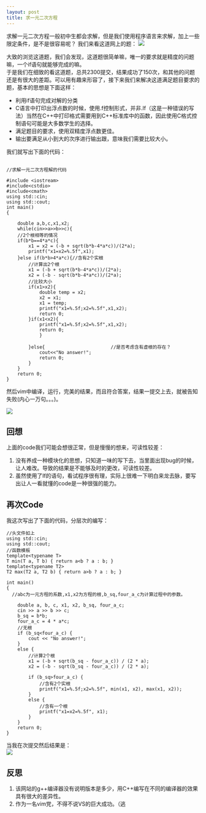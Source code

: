 ```yaml
---
layout: post
title: 求一元二次方程
---
```


求解一元二次方程一般初中生都会求解，但是我们使用程序语言来求解，加上一些限定条件，是不是很容易呢？
我们来看这道网上的题：
![](https://i.imgur.com/vbRF5SG.png)  
  
大致的浏览这道题，我们会发现，这道题很简单嘛，唯一的要求就是精度的问题嘛，一个if语句就能够完成的嘛。  
于是我们在细致的看这道题，总共2300提交，结果成功了150次，和其他的问题还是有很大的差距。可以用有趣来形容了，接下来我们来解决这道满足题目要求的题，基本的思想是下面这样：    
- 利用if语句完成对解的分类  
- C语言中打印出浮点数的时候，使用.f控制形式，并非.lf（这是一种错误的写法）当然在C++中打印格式需要用到C++标准库中的函数，因此使用C格式控制语句可能是大多数学生的选择。  
- 满足题目的要求，使用双精度浮点数更佳。 
- 输出要满足从小到大的次序进行输出跟，意味我们需要比较大小。  
 
我们就写出下面的代码：  
```    

//求解一元二次方程解的代码  

#include <iostream>  
#include<cstdio>
#include<cmath>
using std::cin;  
using std::cout;  
int main()  
{      

    double a,b,c,x1,x2;  
    while(cin>>a>>b>>c){
    //2个根相等的情况
    if(b*b==4*a*c){
        x1 = x2 = (-b + sqrt(b*b-4*a*c))/(2*a);
        printf("x1=x2=%.5f",x1);
    }else if(b*b>4*a*c){//含有2个实根
        //计算出2个根
        x1 = (-b + sqrt(b*b-4*a*c))/(2*a);
        x2 = (-b - sqrt(b*b-4*a*c))/(2*a);
        //比较大小
        if(x1>x2){
            double temp = x2;
            x2 = x1;
            x1 = temp;
            printf("x1=%.5f;x2=%.5f",x1,x2);
            return 0;
        }if(x1<x2){
            printf("x1=%.5f;x2=%.5f",x1,x2);
            return 0;
            }

        }else{                        //是否考虑含有虚根的存在？
            cout<<"No answer!";
            return 0;
        }
    }
    return 0;
}  

```  
    
然后vim中编译，运行，完美的结果，而且符合答案，结果一提交上去，就被告知失败(内心一万句。。。)。  

![](https://i.imgur.com/EQKl5aD.png)  

## 回想  
上面的code我们可能会想很正常，但是慢慢的想来，可读性较差：  
1. 没有养成一种模块化的思想，只知道一味的写下去，当里面出现bug的时候，让人难改。导致的结果是不能够及时的更改，可读性较差。  
2. 虽然使用了If的语句，看试程序很有理，实际上很难一下明白来龙去脉，要写出让人一看就懂的code是一种很强的能力。  
## 再次Code  
我这次写出了下面的代码，分层次的编写：  
  
```  
//头文件如上  
using std::cin;  
using std::cout;  
//函数模板
template<typename T>
T min(T a, T b) { return a<b ? a : b; }  
template<typename T2>
T2 max(T2 a, T2 b) { return a>b ? a : b; }  

int main()  
{	  
  //abc为一元方程的系数,x1,x2为方程的根,b_sq,four_a_c为计算过程中的参数。  

	double a, b, c, x1, x2, b_sq, four_a_c;  
	cin >> a >> b >> c;
	b_sq = b*b;
	four_a_c = 4 * a*c;
	//无根
	if (b_sq<four_a_c) {
		cout << "No answer!";
	}
	else {
		//计算2个根
		x1 = (-b + sqrt(b_sq - four_a_c)) / (2 * a);
		x2 = (-b - sqrt(b_sq - four_a_c)) / (2 * a);

		if (b_sq>four_a_c) {
			//含有2个实根
			printf("x1=%.5f;x2=%.5f", min(x1, x2), max(x1, x2));
		}
		else {
			//含有一个根
			printf("x1=x2=%.5f", x1);
		}
	}
	return 0;
}  
```  
当我在次提交然后结果是：  
![](https://i.imgur.com/hqtNEc2.png)  
## 反思  
1. 该网站的g++编译器没有说明版本是多少，用C++编写在不同的编译器的效果具有很大的差异性。
2. 作为一名vim党，不得不说VS的巨大成功。（逃


